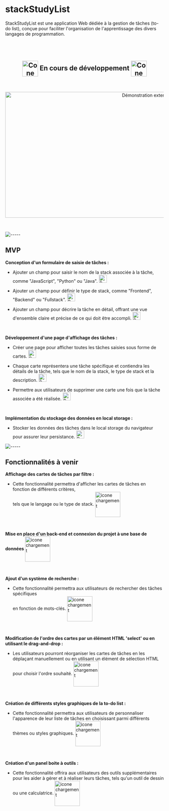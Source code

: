 # stackStudyList

StackStudyList est une application Web dédiée à la gestion de tâches (to-do list), conçue pour faciliter l'organisation de l'apprentissage des divers langages de programmation.

<br>
<br>

<h2 align="center">
    <img align="center" width="50px" src='https://drive.google.com/uc?export=view&id=1QsKPEaudgrP9IfOmqznXZfAb9mQZKMF0' alt="Cone de chantier">
    En cours de développement
    <img align="center" width="50px" src='https://drive.google.com/uc?export=view&id=1QsKPEaudgrP9IfOmqznXZfAb9mQZKMF0' alt="Cone de chantier">
</h2>
<br>

<p align="center">
<img width="1000px" height="400px" src='https://media.giphy.com/media/v1.Y2lkPTc5MGI3NjExaWZrdXVlcTkwZHZybm01bDhrMGZsZm0zcHAzZ3FrMDIwbHRpNWFtNSZlcD12MV9pbnRlcm5hbF9naWZfYnlfaWQmY3Q9Zw/Y6PEmxChXwKpyWF7th/giphy-downsized.gif'  alt="Démonstration extension navigateur Who">
</p>
<br>

![-----](https://raw.githubusercontent.com/andreasbm/readme/master/assets/lines/grass.png)

## MVP

**Conception d'un formulaire de saisie de tâches :** 

- Ajouter un champ pour saisir le nom de la stack associée à la tâche, comme "JavaScript", "Python" ou "Java". <img width="25px" src='https://drive.google.com/uc?export=view&id=1fwqYA-hjZIqPA4EzMjAlk_hO17wVp-QQ' alt="Pouce en l'aire">


- Ajouter un champ pour définir le type de stack, comme "Frontend", "Backend" ou "Fullstack". <img width="25px" src='https://drive.google.com/uc?export=view&id=1fwqYA-hjZIqPA4EzMjAlk_hO17wVp-QQ' alt="Pouce en l'aire">


- Ajouter un champ pour décrire la tâche en détail, offrant une vue d'ensemble claire et précise de ce qui doit être accompli. <img width="25px" src='https://drive.google.com/uc?export=view&id=1fwqYA-hjZIqPA4EzMjAlk_hO17wVp-QQ' alt="Pouce en l'aire">

<br>

**Développement d'une page d'affichage des tâches :**

- Créer une page pour afficher toutes les tâches saisies sous forme de cartes. <img width="25px" src='https://drive.google.com/uc?export=view&id=1fwqYA-hjZIqPA4EzMjAlk_hO17wVp-QQ' alt="Pouce en l'aire">

  
- Chaque carte représentera une tâche spécifique et contiendra les détails de la tâche, tels que le nom de la stack, le type de stack et la description. <img width="25px" src='https://drive.google.com/uc?export=view&id=1fwqYA-hjZIqPA4EzMjAlk_hO17wVp-QQ' alt="Pouce en l'aire">

  
- Permettre aux utilisateurs de supprimer une carte une fois que la tâche associée a été réalisée. <img width="25px" src='https://drive.google.com/uc?export=view&id=1fwqYA-hjZIqPA4EzMjAlk_hO17wVp-QQ' alt="Pouce en l'aire">

<br>

**Implémentation du stockage des données en local storage :**

- Stocker les données des tâches dans le local storage du navigateur pour assurer leur persistance. <img width="25px" src='https://drive.google.com/uc?export=view&id=1fwqYA-hjZIqPA4EzMjAlk_hO17wVp-QQ' alt="Pouce en l'aire">


![-----](https://raw.githubusercontent.com/andreasbm/readme/master/assets/lines/grass.png)

## Fonctionnalités à venir

**Affichage des cartes de tâches par filtre :**

- Cette fonctionnalité permettra d'afficher les cartes de tâches en fonction de différents critères,<br>tels que le langage ou le type de stack. <img align="center" width="80px" src='https://drive.google.com/uc?export=view&id=1vg4BLwE2wh6F2UGTJK6exRU-ydiGjwhC' alt="icone chargement">
<br>

**Mise en place d'un back-end et connexion du projet à une base de données** <img align="center" width="80px" src='https://drive.google.com/uc?export=view&id=1vg4BLwE2wh6F2UGTJK6exRU-ydiGjwhC' alt="icone chargement">

<br>

**Ajout d'un système de recherche :**

- Cette fonctionnalité permettra aux utilisateurs de rechercher des tâches spécifiques<br>en fonction de mots-clés. <img align="center" width="80px" src='https://drive.google.com/uc?export=view&id=1vg4BLwE2wh6F2UGTJK6exRU-ydiGjwhC' alt="icone chargement">

<br>

**Modification de l'ordre des cartes par un élément HTML 'select' ou en utilisant le drag-and-drop :**

- Les utilisateurs pourront réorganiser les cartes de tâches en les déplaçant manuellement ou en utilisant un élément de sélection HTML pour choisir l'ordre souhaité. <img align="center" width="80px" src='https://drive.google.com/uc?export=view&id=1vg4BLwE2wh6F2UGTJK6exRU-ydiGjwhC' alt="icone chargement">

<br>

**Création de différents styles graphiques de la to-do list :**

- Cette fonctionnalité permettra aux utilisateurs de personnaliser l'apparence de leur liste de tâches en choisissant parmi différents thèmes ou styles graphiques. <img align="center" width="80px" src='https://drive.google.com/uc?export=view&id=1vg4BLwE2wh6F2UGTJK6exRU-ydiGjwhC' alt="icone chargement">

<br>

**Création d'un panel boite à outils :**

- Cette fonctionnalité offrira aux utilisateurs des outils supplémentaires pour les aider à gérer et à réaliser leurs tâches, tels qu'un outil de dessin ou une calculatrice. <img align="center" width="80px" src='https://drive.google.com/uc?export=view&id=1vg4BLwE2wh6F2UGTJK6exRU-ydiGjwhC' alt="icone chargement">
